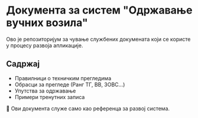 # Документа за систем "Одржавање вучних возила"

Ово је репозиторијум за чување службених докумената који се користе у процесу развоја апликације.

## Садржај
- Правилници о техничким прегледима
- Обрасци за прегледе (Ранг ТГ, ВВ, ЗОВС...)
- Упутства за одржавање
- Примери тренутних записа

📌 Ови документа служе само као референца за развој система.
